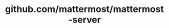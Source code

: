 ---
layout: post
title: github.com/mattermost/mattermost-server
categories: link
tags: [انگلیسی, برنامه‌نویسی]
---